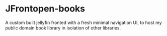 # JFrontopen-books
A custom built jellyfin fronted with a fresh minimal navigation UI, to host my public domain book library in isolation of other libraries.
